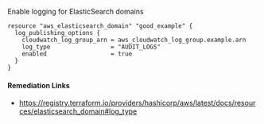 
Enable logging for ElasticSearch domains

```hcl
resource "aws_elasticsearch_domain" "good_example" {
  log_publishing_options {
    cloudwatch_log_group_arn = aws_cloudwatch_log_group.example.arn
    log_type                 = "AUDIT_LOGS"
    enabled                  = true
  }
}
```

#### Remediation Links
 - https://registry.terraform.io/providers/hashicorp/aws/latest/docs/resources/elasticsearch_domain#log_type

